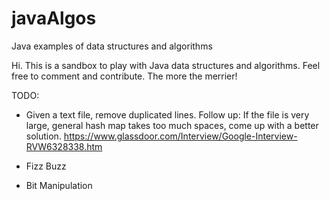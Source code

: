 # javaAlgos
Java examples of data structures and algorithms

Hi.  This is a sandbox to play with Java data structures and algorithms.
Feel free to comment and contribute.  The more the merrier!

TODO:
* Given a text file, remove duplicated lines.
    Follow up: If the file is very large, general hash map takes too much spaces, come up with a better solution.
    https://www.glassdoor.com/Interview/Google-Interview-RVW6328338.htm

* Fizz Buzz

* Bit Manipulation
